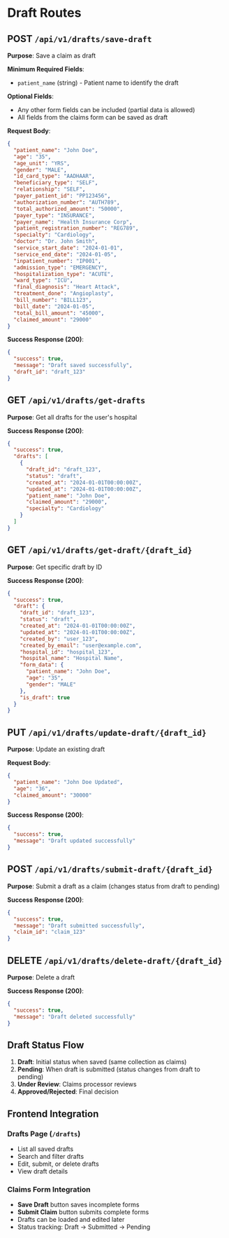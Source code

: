 # Draft Routes

## POST `/api/v1/drafts/save-draft`

**Purpose**: Save a claim as draft

**Minimum Required Fields**:
- `patient_name` (string) - Patient name to identify the draft

**Optional Fields**:
- Any other form fields can be included (partial data is allowed)
- All fields from the claims form can be saved as draft

**Request Body**:
```json
{
  "patient_name": "John Doe",
  "age": "35",
  "age_unit": "YRS",
  "gender": "MALE",
  "id_card_type": "AADHAAR",
  "beneficiary_type": "SELF",
  "relationship": "SELF",
  "payer_patient_id": "PP123456",
  "authorization_number": "AUTH789",
  "total_authorized_amount": "50000",
  "payer_type": "INSURANCE",
  "payer_name": "Health Insurance Corp",
  "patient_registration_number": "REG789",
  "specialty": "Cardiology",
  "doctor": "Dr. John Smith",
  "service_start_date": "2024-01-01",
  "service_end_date": "2024-01-05",
  "inpatient_number": "IP001",
  "admission_type": "EMERGENCY",
  "hospitalization_type": "ACUTE",
  "ward_type": "ICU",
  "final_diagnosis": "Heart Attack",
  "treatment_done": "Angioplasty",
  "bill_number": "BILL123",
  "bill_date": "2024-01-05",
  "total_bill_amount": "45000",
  "claimed_amount": "29000"
}
```

**Success Response (200)**:
```json
{
  "success": true,
  "message": "Draft saved successfully",
  "draft_id": "draft_123"
}
```

## GET `/api/v1/drafts/get-drafts`

**Purpose**: Get all drafts for the user's hospital

**Success Response (200)**:
```json
{
  "success": true,
  "drafts": [
    {
      "draft_id": "draft_123",
      "status": "draft",
      "created_at": "2024-01-01T00:00:00Z",
      "updated_at": "2024-01-01T00:00:00Z",
      "patient_name": "John Doe",
      "claimed_amount": "29000",
      "specialty": "Cardiology"
    }
  ]
}
```

## GET `/api/v1/drafts/get-draft/{draft_id}`

**Purpose**: Get specific draft by ID

**Success Response (200)**:
```json
{
  "success": true,
  "draft": {
    "draft_id": "draft_123",
    "status": "draft",
    "created_at": "2024-01-01T00:00:00Z",
    "updated_at": "2024-01-01T00:00:00Z",
    "created_by": "user_123",
    "created_by_email": "user@example.com",
    "hospital_id": "hospital_123",
    "hospital_name": "Hospital Name",
    "form_data": {
      "patient_name": "John Doe",
      "age": "35",
      "gender": "MALE"
    },
    "is_draft": true
  }
}
```

## PUT `/api/v1/drafts/update-draft/{draft_id}`

**Purpose**: Update an existing draft

**Request Body**:
```json
{
  "patient_name": "John Doe Updated",
  "age": "36",
  "claimed_amount": "30000"
}
```

**Success Response (200)**:
```json
{
  "success": true,
  "message": "Draft updated successfully"
}
```

## POST `/api/v1/drafts/submit-draft/{draft_id}`

**Purpose**: Submit a draft as a claim (changes status from draft to pending)

**Success Response (200)**:
```json
{
  "success": true,
  "message": "Draft submitted successfully",
  "claim_id": "claim_123"
}
```

## DELETE `/api/v1/drafts/delete-draft/{draft_id}`

**Purpose**: Delete a draft

**Success Response (200)**:
```json
{
  "success": true,
  "message": "Draft deleted successfully"
}
```

## Draft Status Flow

1. **Draft**: Initial status when saved (same collection as claims)
2. **Pending**: When draft is submitted (status changes from draft to pending)
3. **Under Review**: Claims processor reviews
4. **Approved/Rejected**: Final decision

## Frontend Integration

### Drafts Page (`/drafts`)
- List all saved drafts
- Search and filter drafts
- Edit, submit, or delete drafts
- View draft details

### Claims Form Integration
- **Save Draft** button saves incomplete forms
- **Submit Claim** button submits complete forms
- Drafts can be loaded and edited later
- Status tracking: Draft → Submitted → Pending
